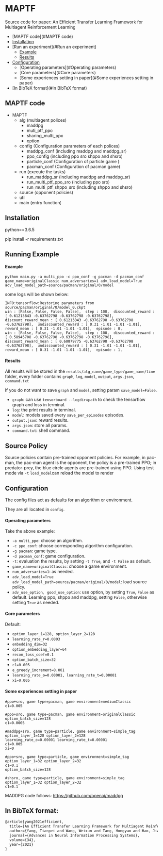 # MAPTF

Source code for paper: An Efficient Transfer Learning Framework for Multiagent Reinforcement Learning

 * [MAPTF code](#MAPTF code)
 * [Installation](#Installation)
 * [Run an experiment](#Run an experiment)
    * [Example](#Example)
    * [Results](#results)
 * [Configuration](#Configuration)
    * [Operating parameters](#Operating parameters)
    * [Core parameters](#Core parameters)
    * [Some experiences setting in paper](#Some experiences setting in paper)
 * [In BibTeX format](#In BibTeX format) 

## MAPTF code
 * MAPTF
    * alg (multiagent polices)
       * maddpg
       * muti_ptf_ppo
       * sharing_multi_ppo
       * option
    * config (Configuration parameters of each polices)
       * maddpg_conf (including maddpg and maddpg_sr)
       * ppo_config (including ppo sro shppo and shsro)
       * particle_conf (Configuration of particle game )
       * pacman_conf (Configuration of pacman game)
    * run (execute the tasks)
       * run_maddpg_sr (including maddpg and maddpg_sr)
       * run_multi_ptf_ppo_sro (including ppo sro)
       * run_multi_ptf_shppo_sro (including shppo and shsro)
     * source (opponent policies)
     * util
     * main (entry function)

## Installation
python==3.6.5

pip install -r requirements.txt

## Running Example

#### Example
```
python main.py -a multi_ppo -c ppo_conf -g pacman -d pacman_conf game_name=originalClassic num_adversaries=1 adv_load_model=True adv_load_model_path=source/pacman/original/0/model
```
some logs will be shown below:
```
INFO:tensorflow:Restoring parameters from source/pacman/original/0/model_0.ckpt
win : [False, False, False, False],  step : 100,  discounted_reward : [ 0.61213843 -0.63762798 -0.63762798 -0.63762798],  discount_reward_mean : [ 0.61213843 -0.63762798 -0.63762798 -0.63762798],  undiscounted_reward : [ 0.31 -1.01 -1.01 -1.01],  reward_mean : [ 0.31 -1.01 -1.01 -1.01],  episode : 0,
win : [False, False, False, False],  step : 100,  discounted_reward : [ 0.58945708 -0.63762798 -0.63762798 -0.63762798],  discount_reward_mean : [ 0.60079775 -0.63762798 -0.63762798 -0.63762798],  undiscounted_reward : [ 0.31 -1.01 -1.01 -1.01],  reward_mean : [ 0.31 -1.01 -1.01 -1.01],  episode : 1,
```

#### Results

All results will be stored in the `results/alg_name/game_type/game_name/time` folder, every folder contains `graph`, `log`, `model`, `output`, `args.json`, `command.txt`

If you do not want to save `graph` and `model`, setting param `save_model=False`.
* `graph`: can use `tensorboard --logdir=path` to check the tensorflow graph and loss in terminal.
* `log`: the print results in terminal.
* `model`: models saved every `save_per_episodes` episodes.
* `output.json`: reward results.
* `args.json`: store all params.
* `command.txt`: shell command.

## Source Policy

Source policies contain pre-trained opponent policies. For example, in pac-man, the pac-man agent is the opponent, the policy is a pre-trained PPO; in predator-prey, the blue circle agents are pre-trained using PPO. Using test mode via `-t` `load_model`can reload the model to render

## Configuration

The config files act as defaults for an algorithm or environment. 

They are all located in `config`.

#### Operating parameters

Take the above example: 
* `-a multi_ppo`: choose an algorithm.
* `-c ppo_conf`: choose corresponding algorithm configuration.
* `-g pacman`: game type.
* `-d pacman_conf`: game configuration.
* `-t`: evaluation the results, by setting `-t True`, and `-t False` as default.
* `game_name=originalClassic`: choose a game environment.
* `num_adversaries=1`: as needed.
* `adv_load_model=True adv_load_model_path=source/pacman/original/0/model`: load source policy.
* `adv_use_option, good_use_option`: use option, by setting `True`, `False` as default. Learning ppo, shppo and maddpg, setting `False`, otherwise setting `True` as needed.

#### Core parameters

Default:
* `option_layer_1=128, option_layer_2=128`
* `learning_rate_r=0.0003`
* `embedding_dim=32`
* `option_embedding_layer=64`
* `recon_loss_coef=0.1`
* `option_batch_size=32`
* `c1=0.005`
* `e_greedy_increment=0.001`
* `learning_rate_o=0.00001, learning_rate_t=0.00001`
* `xi=0.005`

#### Some experiences setting in paper
```
#ppo+sro, game type=pacman, game environment=mediumClassic
c1=0.005
```
```
#ppo+sro, game type=pacman, game environment=originalClassic
option_batch_size=128
c1=0.0005
```
```
#maddpg+sro, game type=particle, game environment=simple_tag
option_layer_1=128 option_layer_2=128 
learning_rate_o=0.00001 learning_rate_t=0.00001 
c1=0.005 
xi=0
```
```
#ppo+sro, game type=particle, game environment=simple_tag
option_layer_1=32 option_layer_2=32 
c1=0.1 
option_batch_size=128
```
```
#shsro, game type=particle, game environment=simple_tag
option_layer_1=32 option_layer_2=32 
c1=0.1 
```

MADDPG code follows: https://github.com/openai/maddpg

## In BibTeX format:

```tex
@article{yang2021efficient,
  title={An Efficient Transfer Learning Framework for Multiagent Reinforcement Learning},
  author={Yang, Tianpei and Wang, Weixun and Tang, Hongyao and Hao, Jianye and Meng, Zhaopeng and Mao, Hangyu and Li, Dong and Liu, Wulong and Chen, Yingfeng and Hu, Yujing and others},
  journal={Advances in Neural Information Processing Systems},
  volume={34},
  year={2021}
}
```
